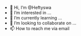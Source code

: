 - 👋 Hi, I’m @Heftyswa
- 👀 I’m interested in ...
- 🌱 I’m currently learning ...
- 💞️ I’m looking to collaborate on ...
- 📫 How to reach me via email

<!---
Heftyswa/Heftyswa is a ✨ special ✨ repository because its `README.md` (this file) appears on your GitHub profile.
You can click the Preview link to take a look at your changes.
--->
